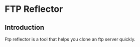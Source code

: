 FTP Reflector
=============


Introduction
------------

Ftp reflector is a tool that helps you clone an ftp server quickly.